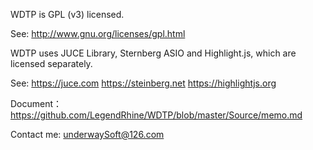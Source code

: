 ﻿WDTP is GPL (v3) licensed.

See: http://www.gnu.org/licenses/gpl.html

WDTP uses JUCE Library, Sternberg ASIO and Highlight.js, which are licensed separately. 

See: https://juce.com  https://steinberg.net  https://highlightjs.org 

Document：https://github.com/LegendRhine/WDTP/blob/master/Source/memo.md

Contact me: underwaySoft@126.com
